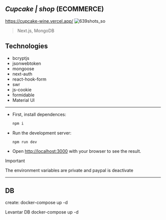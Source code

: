## _Cupcake | shop_ (ECOMMERCE)
https://cupcake-wine.vercel.app/
![639shots_so](https://github.com/Dbaljeet/cupcake/assets/97411557/0b338a4b-132c-4f9c-9258-761c6c5f2dd2)

> Next.js, MongoDB

## Technologies
* bcryptjs
* jsonwebtoken
* mongoose
* next-auth
* react-hook-form
* swr
* js-cookie
* formidable
* Material UI


---

* First, install dependences:
  ```js
  npm i
  ```
* Run the development server:
  ```js
  npm run dev
  ```
* Open [http://localhost:3000](http://localhost:3000) with your browser to see the result.
> [!IMPORTANT]
> The environment variables are private and paypal is deactivate
---





## DB

create: docker-compose up -d

Levantar DB
docker-compose up -d
